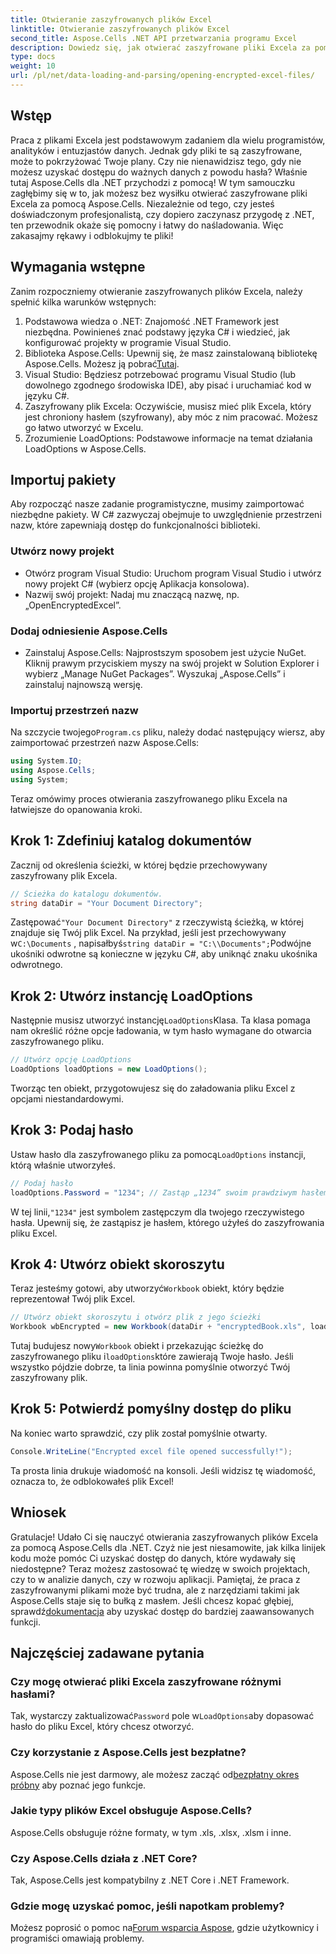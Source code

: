 ```yaml
---
title: Otwieranie zaszyfrowanych plików Excel
linktitle: Otwieranie zaszyfrowanych plików Excel
second_title: Aspose.Cells .NET API przetwarzania programu Excel
description: Dowiedz się, jak otwierać zaszyfrowane pliki Excela za pomocą Aspose.Cells dla .NET dzięki temu przewodnikowi krok po kroku. Odblokuj swoje dane.
type: docs
weight: 10
url: /pl/net/data-loading-and-parsing/opening-encrypted-excel-files/
---
```

## Wstęp
Praca z plikami Excela jest podstawowym zadaniem dla wielu programistów, analityków i entuzjastów danych. Jednak gdy pliki te są zaszyfrowane, może to pokrzyżować Twoje plany. Czy nie nienawidzisz tego, gdy nie możesz uzyskać dostępu do ważnych danych z powodu hasła? Właśnie tutaj Aspose.Cells dla .NET przychodzi z pomocą! W tym samouczku zagłębimy się w to, jak możesz bez wysiłku otwierać zaszyfrowane pliki Excela za pomocą Aspose.Cells. Niezależnie od tego, czy jesteś doświadczonym profesjonalistą, czy dopiero zaczynasz przygodę z .NET, ten przewodnik okaże się pomocny i łatwy do naśladowania. Więc zakasajmy rękawy i odblokujmy te pliki!
## Wymagania wstępne
Zanim rozpoczniemy otwieranie zaszyfrowanych plików Excela, należy spełnić kilka warunków wstępnych:
1. Podstawowa wiedza o .NET: Znajomość .NET Framework jest niezbędna. Powinieneś znać podstawy języka C# i wiedzieć, jak konfigurować projekty w programie Visual Studio.
2.  Biblioteka Aspose.Cells: Upewnij się, że masz zainstalowaną bibliotekę Aspose.Cells. Możesz ją pobrać[Tutaj](https://releases.aspose.com/cells/net/).
3. Visual Studio: Będziesz potrzebować programu Visual Studio (lub dowolnego zgodnego środowiska IDE), aby pisać i uruchamiać kod w języku C#.
4. Zaszyfrowany plik Excela: Oczywiście, musisz mieć plik Excela, który jest chroniony hasłem (szyfrowany), aby móc z nim pracować. Możesz go łatwo utworzyć w Excelu.
5. Zrozumienie LoadOptions: Podstawowe informacje na temat działania LoadOptions w Aspose.Cells.
## Importuj pakiety
Aby rozpocząć nasze zadanie programistyczne, musimy zaimportować niezbędne pakiety. W C# zazwyczaj obejmuje to uwzględnienie przestrzeni nazw, które zapewniają dostęp do funkcjonalności biblioteki.
### Utwórz nowy projekt
- Otwórz program Visual Studio: Uruchom program Visual Studio i utwórz nowy projekt C# (wybierz opcję Aplikacja konsolowa).
- Nazwij swój projekt: Nadaj mu znaczącą nazwę, np. „OpenEncryptedExcel”.
### Dodaj odniesienie Aspose.Cells
- Zainstaluj Aspose.Cells: Najprostszym sposobem jest użycie NuGet. Kliknij prawym przyciskiem myszy na swój projekt w Solution Explorer i wybierz „Manage NuGet Packages”. Wyszukaj „Aspose.Cells” i zainstaluj najnowszą wersję.
### Importuj przestrzeń nazw
 Na szczycie twojego`Program.cs` pliku, należy dodać następujący wiersz, aby zaimportować przestrzeń nazw Aspose.Cells:
```csharp
using System.IO;
using Aspose.Cells;
using System;
```
Teraz omówimy proces otwierania zaszyfrowanego pliku Excela na łatwiejsze do opanowania kroki. 
## Krok 1: Zdefiniuj katalog dokumentów
Zacznij od określenia ścieżki, w której będzie przechowywany zaszyfrowany plik Excela. 
```csharp
// Ścieżka do katalogu dokumentów.
string dataDir = "Your Document Directory";
```
 Zastępować`"Your Document Directory"` z rzeczywistą ścieżką, w której znajduje się Twój plik Excel. Na przykład, jeśli jest przechowywany w`C:\Documents` , napisałbyś`string dataDir = "C:\\Documents";`Podwójne ukośniki odwrotne są konieczne w języku C#, aby uniknąć znaku ukośnika odwrotnego.
## Krok 2: Utwórz instancję LoadOptions
 Następnie musisz utworzyć instancję`LoadOptions`Klasa. Ta klasa pomaga nam określić różne opcje ładowania, w tym hasło wymagane do otwarcia zaszyfrowanego pliku.
```csharp
// Utwórz opcję LoadOptions
LoadOptions loadOptions = new LoadOptions();
```
Tworząc ten obiekt, przygotowujesz się do załadowania pliku Excel z opcjami niestandardowymi.
## Krok 3: Podaj hasło
 Ustaw hasło dla zaszyfrowanego pliku za pomocą`LoadOptions` instancji, którą właśnie utworzyłeś.
```csharp
// Podaj hasło
loadOptions.Password = "1234"; // Zastąp „1234” swoim prawdziwym hasłem
```
 W tej linii,`"1234"` jest symbolem zastępczym dla twojego rzeczywistego hasła. Upewnij się, że zastąpisz je hasłem, którego użyłeś do zaszyfrowania pliku Excel.
## Krok 4: Utwórz obiekt skoroszytu
 Teraz jesteśmy gotowi, aby utworzyć`Workbook` obiekt, który będzie reprezentował Twój plik Excel.
```csharp
// Utwórz obiekt skoroszytu i otwórz plik z jego ścieżki
Workbook wbEncrypted = new Workbook(dataDir + "encryptedBook.xls", loadOptions);
```
 Tutaj budujesz nowy`Workbook` obiekt i przekazując ścieżkę do zaszyfrowanego pliku i`loadOptions`które zawierają Twoje hasło. Jeśli wszystko pójdzie dobrze, ta linia powinna pomyślnie otworzyć Twój zaszyfrowany plik.
## Krok 5: Potwierdź pomyślny dostęp do pliku
Na koniec warto sprawdzić, czy plik został pomyślnie otwarty. 
```csharp
Console.WriteLine("Encrypted excel file opened successfully!");
```
Ta prosta linia drukuje wiadomość na konsoli. Jeśli widzisz tę wiadomość, oznacza to, że odblokowałeś plik Excel!
## Wniosek
Gratulacje! Udało Ci się nauczyć otwierania zaszyfrowanych plików Excela za pomocą Aspose.Cells dla .NET. Czyż nie jest niesamowite, jak kilka linijek kodu może pomóc Ci uzyskać dostęp do danych, które wydawały się niedostępne? Teraz możesz zastosować tę wiedzę w swoich projektach, czy to w analizie danych, czy w rozwoju aplikacji. 
 Pamiętaj, że praca z zaszyfrowanymi plikami może być trudna, ale z narzędziami takimi jak Aspose.Cells staje się to bułką z masłem. Jeśli chcesz kopać głębiej, sprawdź[dokumentacja](https://reference.aspose.com/cells/net/) aby uzyskać dostęp do bardziej zaawansowanych funkcji.
## Najczęściej zadawane pytania
### Czy mogę otwierać pliki Excela zaszyfrowane różnymi hasłami?
 Tak, wystarczy zaktualizować`Password` pole w`LoadOptions`aby dopasować hasło do pliku Excel, który chcesz otworzyć.
### Czy korzystanie z Aspose.Cells jest bezpłatne?
 Aspose.Cells nie jest darmowy, ale możesz zacząć od[bezpłatny okres próbny](https://releases.aspose.com/) aby poznać jego funkcje.
### Jakie typy plików Excel obsługuje Aspose.Cells?
Aspose.Cells obsługuje różne formaty, w tym .xls, .xlsx, .xlsm i inne.
### Czy Aspose.Cells działa z .NET Core?
Tak, Aspose.Cells jest kompatybilny z .NET Core i .NET Framework.
### Gdzie mogę uzyskać pomoc, jeśli napotkam problemy?
 Możesz poprosić o pomoc na[Forum wsparcia Aspose](https://forum.aspose.com/c/cells/9), gdzie użytkownicy i programiści omawiają problemy.